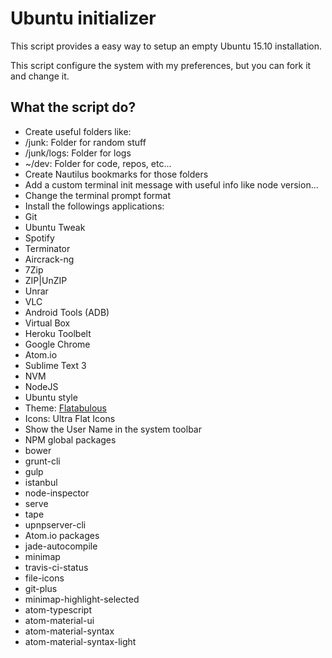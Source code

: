 # Ubuntu initializer
This script provides a easy way to setup an empty Ubuntu 15.10 installation.

This script configure the system with my preferences, but you can fork it and change it.

## What the script do?
* Create useful folders like:
 * /junk: Folder for random stuff
 * /junk/logs: Folder for logs
 * ~/dev:  Folder for code, repos, etc...
* Create Nautilus bookmarks for those folders
* Add a custom terminal init message with useful info like node version...
* Change the terminal prompt format
* Install the followings applications:
 * Git
 * Ubuntu Tweak
 * Spotify
 * Terminator
 * Aircrack-ng
 * 7Zip
 * ZIP|UnZIP
 * Unrar
 * VLC
 * Android Tools (ADB)
 * Virtual Box
 * Heroku Toolbelt
 * Google Chrome
 * Atom.io
 * Sublime Text 3
 * NVM
 * NodeJS
* Ubuntu style
 * Theme: [Flatabulous](https://github.com/anmoljagetia/Flatabulous)
 * Icons: Ultra Flat Icons
 * Show the User Name in the system toolbar
* NPM global packages
 * bower
 * grunt-cli
 * gulp
 * istanbul
 * node-inspector
 * serve
 * tape
 * upnpserver-cli
* Atom.io packages
 * jade-autocompile
 * minimap
 * travis-ci-status
 * file-icons
 * git-plus
 * minimap-highlight-selected
 * atom-typescript
 * atom-material-ui
 * atom-material-syntax
 * atom-material-syntax-light
